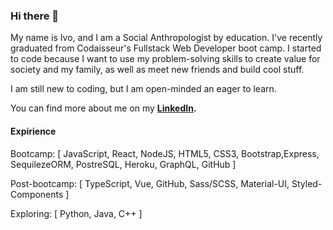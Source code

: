 ### Hi there 👋

My name is Ivo, and I am a Social Anthropologist by education. I've recently graduated from Codaisseur's Fullstack Web Developer boot camp. I started to code because I want to use my problem-solving skills to create value for society and my family, as well as meet new friends and build cool stuff.

I am still new to coding, but I am open-minded an eager to learn.

You can find more about me on my **[LinkedIn](https://www.linkedin.com/in/ivaylo-ivo-yankov/).**


#### Expirience

Bootcamp: [ JavaScript, React, NodeJS, HTML5, CSS3, Bootstrap,Express, SequilezeORM, PostreSQL, Heroku, GraphQL, GitHub ]

Post-bootcamp: [ TypeScript, Vue, GitHub, Sass/SCSS, Material-UI, Styled-Components ]
    
Exploring: [ Python, Java, C++ ]
    
<!--
**mayallzObject/mayallzObject** is a ✨ _special_ ✨ repository because its `README.md` (this file) appears on your GitHub profile.


point_left Always happy to hear from you via email as well!

Here are some ideas to get you started:

- 🔭 I’m currently working on ...
- 🌱 I’m currently learning ...
- 👯 I’m looking to collaborate on ...
- 🤔 I’m looking for help with ...
- 💬 Ask me about ...
- 📫 How to reach me: ...
- 😄 Pronouns: ...
- ⚡ Fun fact: ...
-->
